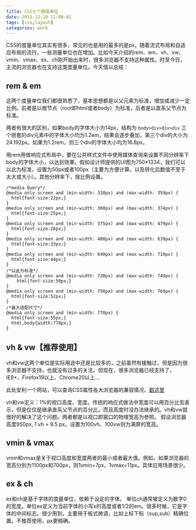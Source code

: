 ```yaml
---
title: CSS七个数值单位
date: 2015-12-10 11:08:01
tags: [css,layout]
categories: work
---
```


CSS的度量单位其实有很多，常见的也是用的最多的是px，随着流式布局和自适应布局的流行，一些测量单位也在增加。比如今天介绍的rem、em、vh、vw、vmin、vmax、ex、ch刚开始出来时，很多浏览器不支持这种属性。时至今日，主流的浏览器也在支持这类度量单位。今天借以总结：

<!-- more -->

## rem & em
这两个度量单位我们都很熟悉了，基本思想都是以父元素为标准，增加或减少一定比例。前者是以根节点（root即html或者body）为标准，后者是以直系父节点为标准。

两者有很大的区别，如果body的字体大小为14px，结构为 `body>div>div>div` 三个嵌套的div元素中的字体大小均为1.2em，结果会逐步叠加，第三个div的大小为24.192px。如果为1.2rem，则三个div的字体大小均为16.8px。

用rem用做响应式布局中，要在公共样式文件中使用媒体查询来设置不同分辨率下body的字体大小，以达到效果。假如设计师提供的UI图为750*1334，我们可以以此为标准，设置为50px或者100px（主要为方便计算，以及转化后数值不至于太大或大小）。其他分辨率下，按比例设置。

```
/*media Query*/
@media only screen and (min-width: 320px) and (max-width: 359px) {
  html{font-size:22px;}
}
@media only screen and (min-width: 360px) and (max-width: 374px) {
  html{font-size:25px;}
}
@media only screen and (min-width: 375px) and (max-width: 479px) {
  html{font-size:26px;}
}
@media only screen and (min-width: 480px) and (max-width: 639px) {
  html{font-size:33px;}
}
@media only screen and (min-width: 640px) and (max-width: 719px) {
  html{font-size:44px;}
}
/*以此为标准*/
@media only screen and (min-width: 720px) and (max-width: 749px) {
    html{font-size:50px;}
}
@media only screen and (min-width: 750px) and (max-width: 769px) {
  html{font-size:52px;}
}
/*最大适配尺寸*/
@media only screen and (min-width: 770px) {
  html{font-size:55px;}
  html,body{width:770px;}
}
```

## vh & vw【推荐使用】
vh和vw这两个单位是实际用途中还是比较多的，之前虽然有接触过，但是因为很多浏览器不支持，也就没有过多的关注。但现在，很多浏览器已经支持了，IE9+、Firefox19以上、Chrome20以上...

此处安利一个网站，可以查询CSS属性各大浏览器的兼容情况。[戳这里](http://caniuse.com)

vh和vw定义：1%的视口高度、宽度。传统的响应式做法中宽度可以用百分比去表示，但是仅仅是继承直系父节点的百分比。而且高度时没办法继承的。vh和vw就很好的解决了这个问题。两者都是以视口即窗口的物理宽高为参照。
假设浏览器高度950px, 1 vh = 9.5 px。设置为100vh、100vw则为满屏的宽高。

## vmin & vmax
vmin和vmax是关于视口高度和宽度两者的最小或者最大值。例如，如果浏览器的宽高分别为1100px和700px，则1vmin=7px，1vmax=11px。具体应用场景很少。

## ex & ch
ex和ch是基于字体的度量单位，依赖于设定的字体。
单位ch通常被定义为数字0的宽度。单位ex定义为当前字体的小写x的高度或者1/2的em。很多时候，它是字体的中间标志。很少用到，主要用于板式微调，比如上标下标（sup,sub）精确位置。不推荐使用，px更精确。
